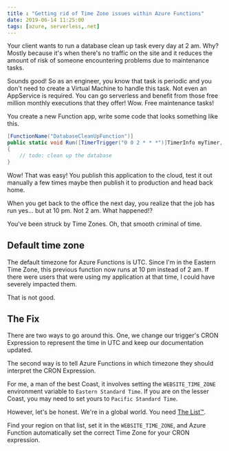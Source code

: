 ```yaml
---
title : "Getting rid of Time Zone issues within Azure Functions"
date: 2019-06-14 11:25:00
tags: [azure, serverless,.net]
---
```


Your client wants to run a database clean up task every day at 2 am. Why? Mostly because it's when there's no traffic on the site and it reduces the amount of risk of someone encountering problems due to maintenance tasks.

Sounds good! So as an engineer, you know that task is periodic and you don't need to create a Virtual Machine to handle this task. Not even an AppService is required. You can go serverless and benefit from those free million monthly executions that they offer! Wow. Free maintenance tasks!

You create a new Function app, write some code that looks something like this.

```csharp
[FunctionName("DatabaseCleanUpFunction")]
public static void Run([TimerTrigger("0 0 2 * * *")]TimerInfo myTimer, ILogger log)
{
    // todo: clean up the database
}
```

Wow! That was easy! You publish this application to the cloud, test it out manually a few times maybe then publish it to production and head back home.

When you get back to the office the next day, you realize that the job has run yes... but at 10 pm. Not 2 am. What happened!?

You've been struck by Time Zones. Oh, that smooth criminal of time.

## Default time zone

The default timezone for Azure Functions is UTC. Since I'm in the Eastern Time Zone, this previous function now runs at 10 pm instead of 2 am. If there were users that were using my application at that time, I could have severely impacted them.

That is not good.

## The Fix

There are two ways to go around this. One, we change our trigger's CRON Expression to represent the time in UTC and keep our documentation updated.

The second way is to tell Azure Functions in which timezone they should interpret the CRON Expression.

For me, a man of the best Coast, it involves setting the `WEBSITE_TIME_ZONE` environment variable to `Eastern Standard Time`. If you are on the lesser Coast, you may need to set yours to `Pacific Standard Time`.

However, let's be honest. We're in a global world. You need [The List™][TheList].

Find your region on that list, set it in the `WEBSITE_TIME_ZONE`, and Azure Function automatically set the correct Time Zone for your CRON expression.

[TheList]: https://docs.microsoft.com/previous-versions/windows/it-pro/windows-vista/cc749073(v=ws.10)?WT.mc_id=personal-blog-marouill#time-zones